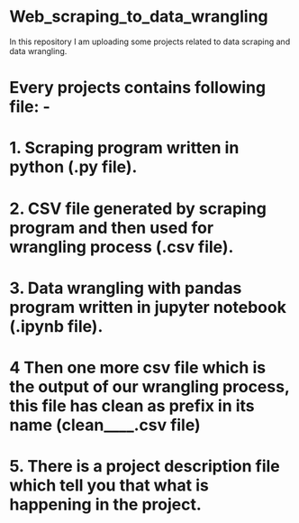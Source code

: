 # Web_scraping_to_data_wrangling
In this repository I am uploading some projects related to data scraping and data wrangling.
# Every projects contains following file: - 
# 1.  Scraping program written in python (.py file).
# 2.  CSV file generated by scraping program and then used for wrangling process (.csv file).
# 3.  Data wrangling with pandas program written in jupyter notebook (.ipynb file).
# 4   Then one more csv file which is the output of our wrangling process, this file has clean as prefix in its name (clean____.csv file)
# 5.  There is a project description file which tell you that what is happening in the project.
